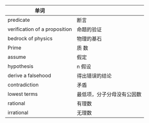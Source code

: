 | 单词| |
| -- | -- |
| predicate |  断言 |
|verification of a proposition |  命题的验证 |
|  bedrock of physics |物理的基石 |
| Prime | 质 数|
| assume | 假定 |
| hypothesis | n 假设 |
|derive a falsehood |得出错误的结论 |
|contradiction| 矛盾 |
 | lowest terms | 最低项，分子分母没有公因数 |
 |rational | 有理数 |
 |irrational | 无理数 |
 